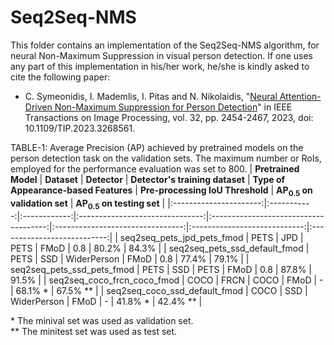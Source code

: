 Seq2Seq-NMS
======

This folder contains an implementation of the Seq2Seq-NMS algorithm, for neural Non-Maximum Suppression in visual person detection. If one uses any part of this implementation in his/her work, he/she is kindly asked to cite the following paper:

- C. Symeonidis, I. Mademlis, I. Pitas and N. Nikolaidis, "[Neural Attention-Driven Non-Maximum Suppression for Person Detection](https://ieeexplore.ieee.org/abstract/document/10107719)" in IEEE Transactions on Image Processing, vol. 32, pp. 2454-2467, 2023, doi: 10.1109/TIP.2023.3268561.

TABLE-1: Average Precision (AP) achieved by pretrained models on the person detection task on the validation sets. The maximum number or RoIs, employed for the performance evaluation was set to 800.
|  **Pretrained Model**  | **Dataset** | **Detector** | **Detector's training dataset** | **Type of Appearance-based Features** | **Pre-processing IoU Threshold** | **AP<sub>0.5</sub> on validation set** | **AP<sub>0.5</sub> on testing set** |
|:----------------------:|:-----------:|:------------:|:-------------------------------:|:-------------------------------------:|:--------------------------------:|:----------------------------:|:---------------------------:|
|   seq2seq_pets_jpd_pets_fmod   |     PETS    |      JPD     |            PETS           |                  FMoD                 |                0.8               |             80.2%            |          84.3%         |
|  seq2seq_pets_ssd_default_fmod |     PETS    |      SSD     |        WiderPerson        |                  FMoD                 |                0.8               |             77.4%            |          79.1%         |
|  seq2seq_pets_ssd_pets_fmod    |     PETS    |      SSD     |            PETS           |                  FMoD                 |                0.8               |             87.8%            |          91.5%         |
|  seq2seq_coco_frcn_coco_fmod   |     COCO    |     FRCN     |            COCO           |                  FMoD                 |                 -                |             68.1% \*         |        67.5% \*\*      |
| seq2seq_coco_ssd_default_fmod  |     COCO    |      SSD     |        WiderPerson        |                  FMoD                 |                 -                |             41.8% \*         |        42.4% **        |

\* The minival set was used as validation set.<br>
\*\* The minitest set was used as test set.

